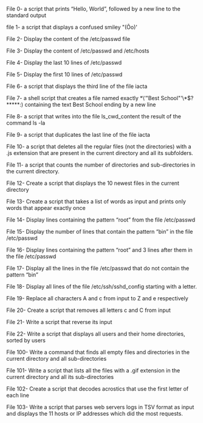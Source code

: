 File 0- a script that prints “Hello, World”, followed by a new line to the standard output

file 1-  a script that displays a confused smiley "(Ôo)'

File 2- Display the content of the /etc/passwd file

File 3- Display the content of /etc/passwd and /etc/hosts

File 4- Display the last 10 lines of /etc/passwd

File 5- Display the first 10 lines of /etc/passwd

File 6- a script that displays the third line of the file iacta

File 7- a shell script that creates a file named exactly \*\\'"Best School"\'\\*$\?\*\*\*\*\*:) containing the text Best School ending by a new line

File 8- a script that writes into the file ls_cwd_content the result of the command ls -la

File 9- a script that duplicates the last line of the file iacta

File 10- a script that deletes all the regular files (not the directories) with a .js extension that are present in the current directory and all its subfolders.

File 11-  a script that counts the number of directories and sub-directories in the current directory.

File 12- Create a script that displays the 10 newest files in the current directory

File 13- Create a script that takes a list of words as input and prints only words that appear exactly once

File 14- Display lines containing the pattern “root” from the file /etc/passwd

File 15- Display the number of lines that contain the pattern “bin” in the file /etc/passwd

File 16- Display lines containing the pattern “root” and 3 lines after them in the file /etc/passwd

File 17- Display all the lines in the file /etc/passwd that do not contain the pattern “bin”

File 18- Display all lines of the file /etc/ssh/sshd_config starting with a letter.

File 19- Replace all characters A and c from input to Z and e respectively

File 20- Create a script that removes all letters c and C from input

File 21- Write a script that reverse its input

File 22- Write a script that displays all users and their home directories, sorted by users

File 100- Write a command that finds all empty files and directories in the current directory and all sub-directories

File 101- Write a script that lists all the files with a .gif extension in the current directory and all its sub-directories

File 102- Create a script that decodes acrostics that use the first letter of each line

File 103- Write a script that parses web servers logs in TSV format as input and displays the 11 hosts or IP addresses which did the most requests.
